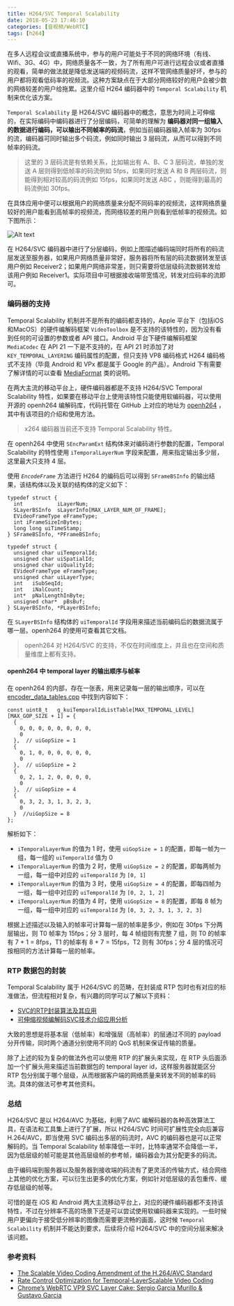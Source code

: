```yaml
---
title: H264/SVC Temporal Scalability
date: 2018-05-23 17:46:10
categories: [音视频/WebRTC]
tags: [h264]
---
```


在多人远程会议或直播系统中，参与的用户可能处于不同的网络环境（有线、Wifi、3G、4G）中，网络质量各不一致，为了所有用户可进行远程会议或者直播的观看，简单的做法就是降低发送端的视频码流，这样不管网络质量好坏，参与的用户都将观看低码率的视频流。这种方案缺点在于大部分网络较好的用户会被少数的网络较差的用户给拖累。这里介绍 H264 编码器中的 `Temporal Scalability` 机制来优化该方案。

`Temporal Scalability` 是 H264/SVC 编码器中的概念，意思为时间上可伸缩的，在实际编码中编码器进行了分层编码，可简单的理解为 **编码器对同一组输入的数据进行编码，可以输出不同帧率的码流**，例如当前编码器输入帧率为 30fps 的流，编码器可同时输出多个码流，例如同时输出 3 层码流，从而可以得到不同帧率的码流。
<!--more-->
> 这里的 3 层码流是有依赖关系，比如输出有 A、B、C 3 层码流，单独的发送 A 层则得到低帧率的码流例如 5fps，如果同时发送 A 和 B 两层码流，则能得到相对较高的码流例如 15fps，如果同时发送 ABC ，则能得到最高的码流例如 30fps。

在具体应用中便可以根据用户的网络质量来分配不同码率的视频流，这样网络质量较好的用户能看到高帧率的视频流，而网络较差的用户则看到低帧率的视频流。如下图所示：

![Alt text](/uploads/SVC_Temporal_Scalability.png)

在 H264/SVC 编码器中进行了分层编码，例如上图描述编码端同时将所有的码流层发送至服务器，如果用户网络质量非常好，服务器将所有层的码流数据转发至该用户例如 Receiver2；如果用户网络非常差，则只需要将低层级码流数据转发给该用户例如 Receiver1。实际项目中可根据接收端带宽情况，转发对应码率的流即可。

### 编码器的支持

Temporal Scalability 机制并不是所有的编码都支持的，Apple 平台下（包括iOS和MacOS）的硬件编解码框架 `VideoToolbox` 是不支持的该特性的，因为没有看到任何的可设置的参数或者 API 接口。Android 平台下硬件编解码框架 `MediaCodec` 在 API 21 一下是不支持的，在 API 21 时添加了对 `KEY_TEMPORAL_LAYERING` 编码属性的配置，但只支持 VP8 编码格式 H264 编码格式不支持（毕竟 Android 和 VPx 都是属于 Google 的产品）。Android 下有需要了解详情的可以查看 [MediaFormat](https://developer.android.google.cn/reference/android/media/MediaFormat.html#KEY_TEMPORAL_LAYERING) 类的说明。

在两大主流的移动平台上，硬件编码器都是不支持 H264/SVC Temporal Scalability 特性，如果要在移动平台上使用该特性只能使用软编码器，可以使用开源的 openh264 编解码库，代码托管在 GitHub 上对应的地址为 [openh264](https://github.com/cisco/openh264) ，其中有该项目的介绍和使用方法。

> x264 编码器当前还不支持 Temporal Scalability 特性。

在 openh264 中使用 `SEncParamExt` 结构体来对编码进行参数的配置，Temporal Scalability 的特性使用 `iTemporalLayerNum` 字段来配置，用来指定输出多少层，这里最大只支持 4 层。

使用 *`EncodeFrame`* 方法进行 H264 的编码后可以得到 `SFrameBSInfo` 的输出结果，该结构体以及关联的结构体的定义如下：

```
typedef struct {
  int           iLayerNum;
  SLayerBSInfo  sLayerInfo[MAX_LAYER_NUM_OF_FRAME];
  EVideoFrameType eFrameType;
  int iFrameSizeInBytes;
  long long uiTimeStamp;
} SFrameBSInfo, *PFrameBSInfo;

typedef struct {
  unsigned char uiTemporalId;
  unsigned char uiSpatialId;
  unsigned char uiQualityId;
  EVideoFrameType eFrameType;
  unsigned char uiLayerType;
  int   iSubSeqId;
  int   iNalCount;
  int*  pNalLengthInByte;
  unsigned char*  pBsBuf;
} SLayerBSInfo, *PLayerBSInfo;
```

在 `SLayerBSInfo` 结构体的 `uiTemporalId` 字段用来描述当前编码后的数据流属于哪一层。openh264 的使用可查看其它文档。

> openh264 对 H264/SVC 的支持，不仅在时间维度上，并且也在空间和质量维度上都有支持。

#### openh264 中 temporal layer 的输出顺序与帧率

在 openh264 的内部，存在一张表，用来记录每一层的输出顺序，可以在 [encoder_data_tables.cpp](https://github.com/cisco/openh264/blob/master/codec/encoder/core/src/encoder_data_tables.cpp) 中找到内容如下：

```
const uint8_t   g_kuiTemporalIdListTable[MAX_TEMPORAL_LEVEL][MAX_GOP_SIZE + 1] = {
  {
    0, 0, 0, 0, 0, 0, 0, 0,
    0
  },  // uiGopSize = 1
  {
    0, 1, 0, 0, 0, 0, 0, 0,
    0
  },  // uiGopSize = 2
  {
    0, 2, 1, 2, 0, 0, 0, 0,
    0
  },  // uiGopSize = 4
  {
    0, 3, 2, 3, 1, 3, 2, 3,
    0
  }  //uiGopSize = 8
};
```

解析如下：

* `iTemporalLayerNum` 的值为 1 时，使用 `uiGopSize = 1` 的配置，即每一帧为一组，每一组的 `uiTemporalId` 值为 0
* `iTemporalLayerNum` 的值为 2 时，使用 `uiGopSize = 2` 的配置，即每两帧为一组，每一组中对应的
`uiTemporalId` 为 `[0, 1]`
* `iTemporalLayerNum` 的值为 3 时，使用 `uiGopSize = 4` 的配置，即每四帧为一组，每一组中对应的
`uiTemporalId` 为 `[0, 2, 1, 2]`
* `iTemporalLayerNum` 的值为 4 时，使用 `uiGopSize = 8` 的配置，即每 8 帧为一组，每一组中对应的
`uiTemporalId` 为 `[0, 3, 2, 3, 1, 3, 2, 3]`

根据上述描述以及输入的帧率可计算每一层的帧率是多少，例如在 30fps 下分两层输出，则 T0 帧率为 15fps；分 3 层时，每 4 帧组则有完整 7 组，则 T0 的帧率有 7 + 1 = 8fps，T1 的帧率有  8 + 7 = 15fps，T2 则有 30fps；分 4 层的情况可按相同的方法计算每一层的帧率。

### RTP 数据包的封装

Temporal Scalability 属于 H264/SVC 的范畴，在封装成 RTP 包时也有对应的标准做法，但流程相对复杂，有兴趣的同学可以了解以下资料：

* [SVC的RTP封装算法及其应用](https://wenku.baidu.com/view/dfc855d5195f312b3169a5dd.html)
* [可伸缩视频编解码SVC技术介绍应用分析](https://blog.csdn.net/vblittleboy/article/details/11872469)

大致的思想是将基本层（低帧率）和增强层（高帧率）的层通过不同的 payload 分开传输，同时两个通道分别使用不同的 QoS 机制来保证传输的质量。

除了上述的较为复杂的做法外也可以使用 RTP 的扩展头来实现，在 RTP 头后面添加一个扩展头用来描述当前数据包的 temporal layer id，这样服务器就能区分 RTP 包分别属于哪个层级，从而根据客户端的网络质量来转发不同的帧率的码流。具体的做法可参考其他资料。

### 总结

H264/SVC 是以 H264/AVC 为基础，利用了AVC 编解码器的各种高效算法工具，在语法和工具集上进行了扩展，所以 H264/SVC 时间可扩展性完全向后兼容 H.264/AVC，即当使用 SVC 编码出多层的码流时，AVC 的编码器也是可以正常解码的。当 Temporal Scalability 帧率降低一半时，比特率通常不会降低一半，因为低层级的帧可能是其他高层级帧的参考帧，编码器会为其分配更多的码流。

由于编码端到服务器以及服务器到接收端的码流有了更灵活的传输方式，结合网络上其他的优化方案，可以衍生出更多的优化方案，例如针对低层级的丢包重传、缓存低层级的帧等。

可惜的是在 iOS 和 Android 两大主流移动平台上，对应的硬件编码器都不支持该特性，不过在分辨率不高的场景下还是可以尝试使用软编码器来实现的。一些时候用户更偏向于接受低分辨率的图像而需要更流畅的画面，这时候 `Temporal Scalability` 机制并不能达到要求，后续将介绍 H264/SVC 中的空间分层来解决该问题。

### 参考资料

* [The Scalable Video Coding Amendment of the H.264/AVC Standard](https://blog.csdn.net/worldpharos/article/details/3369933)
* [Rate Control Optimization for Temporal-LayerScalable Video Coding](https://www.researchgate.net/publication/224227711_Rate_Control_Optimization_for_Temporal-Layer_Scalable_Video_Coding)
* [Chrome’s WebRTC VP9 SVC Layer Cake: Sergio Garcia Murillo & Gustavo Garcia](https://webrtchacks.com/chrome-vp9-svc/)
